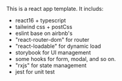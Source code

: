 This is a react app template.
It includs:
- react16 + typescript
- tailwind css + postCss
- eslint base on airbnb's
- "react-router-dom" for router
- "react-loadable" for dynamic load
- storybook for UI management
- some hooks for form, modal, and so on.
- "rxjs" for state management
- jest for unit test